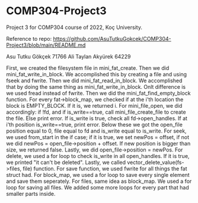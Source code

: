 # COMP304-Project3
Project 3 for COMP304 course of 2022, Koç University.

Reference to repo: https://github.com/AsuTutkuGokcek/COMP304-Project3/blob/main/README.md

Asu Tutku Gökçek 71766
Ali Taylan Akyürek 64229


First, we created the filesystem file in mini_fat_create.
Then we did mini_fat_write_in_block. We accomplished this by creating a file and using fseek and fwrite.
Then we did mini_fat_read_in_block. We accomplished that by doing the same thing as mini_fat_write_in_block. Onlt difference is we used fread instead of fwrite.
Then we did the mini_fat_find_empty_block function. For every fat->block_map, we checked if at the i'th location the block is EMPTY_BLOCK. If it is, we returned i.
For mini_file_open, we did accordingly: if !fd, and if is_write==true, call mini_file_create_file to create the file. Else print error. If is_write is true, check all fd->open_handles. If at i'th position is_write==true, print error. Below these we got the open_file position equal to 0, file equal to fd and is_write equal to is_write.
For seek, we used from_start in the if case; if it is true, we set newPos = offset, if not we did newPos = open_file->position + offset. If new position is bigger than size, we returned false. Lastly, we did open_file->position = newPos.
For delete, we used a for loop to check is_write in all open_handles. If it is true, we printed "it can't be deleted". Lastly, we called vector_delete_value(fs->files, file) function.
For save function, we used fwrite for all things the fat struct had. For block_map, we used a for loop to save every single element and save them seperately. For files, same idea as block_map. We used a for loop for saving all files. We added some more loops for every part that had smaller parts inside.